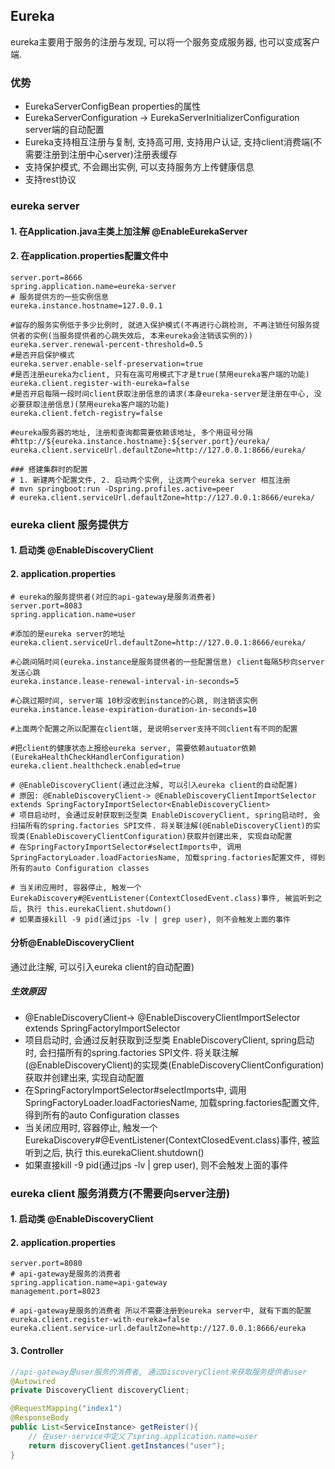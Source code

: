 ## Eureka

eureka主要用于服务的注册与发现, 可以将一个服务变成服务器, 也可以变成客户端.

### 优势

- EurekaServerConfigBean properties的属性
- EurekaServerConfiguration -> EurekaServerInitializerConfiguration server端的自动配置
- Eureka支持相互注册与复制, 支持高可用, 支持用户认证, 支持client消费端(不需要注册到注册中心server)注册表缓存
- 支持保护模式, 不会踢出实例, 可以支持服务方上传健康信息
- 支持rest协议

### eureka server

#### 1. 在Application.java主类上加注解 @EnableEurekaServer

#### 2. 在application.properties配置文件中

```properties
server.port=8666
spring.application.name=eureka-server
# 服务提供方的一些实例信息
eureka.instance.hostname=127.0.0.1

#留存的服务实例低于多少比例时, 就进入保护模式(不再进行心跳检测, 不再注销任何服务提供者的实例(当服务提供者的心跳失效后, 本来eureka会注销该实例的))
eureka.server.renewal-percent-threshold=0.5
#是否开启保护模式
eureka.server.enable-self-preservation=true
#是否注册eureka为client, 只有在高可用模式下才是true(禁用eureka客户端的功能)
eureka.client.register-with-eureka=false
#是否开启每隔一段时间client获取注册信息的请求(本身eureka-server是注册在中心, 没必要获取注册信息)(禁用eureka客户端的功能)
eureka.client.fetch-registry=false

#eureka服务器的地址, 注册和查询都需要依赖该地址, 多个用逗号分隔
#http://${eureka.instance.hostname}:${server.port}/eureka/
eureka.client.serviceUrl.defaultZone=http://127.0.0.1:8666/eureka/

### 搭建集群时的配置
# 1. 新建两个配置文件, 2. 启动两个实例, 让这两个eureka server 相互注册
# mvn springboot:run -Dspring.profiles.active=peer
# eureka.client.serviceUrl.defaultZone=http://127.0.0.1:8666/eureka/
```



### eureka client 服务提供方

#### 1. 启动类 @EnableDiscoveryClient

#### 2. application.properties

```properties
# eureka的服务提供者(对应的api-gateway是服务消费者)
server.port=8083
spring.application.name=user

#添加的是eureka server的地址
eureka.client.serviceUrl.defaultZone=http://127.0.0.1:8666/eureka/

#心跳间隔时间(eureka.instance是服务提供者的一些配置信息) client每隔5秒向server发送心跳
eureka.instance.lease-renewal-interval-in-seconds=5

#心跳过期时间, server端 10秒没收到instance的心跳, 则注销该实例
eureka.instance.lease-expiration-duration-in-seconds=10

#上面两个配置之所以配置在client端, 是说明server支持不同client有不同的配置

#把client的健康状态上报给eureka server, 需要依赖autuator依赖 (EurekaHealthCheckHandlerConfiguration)
eureka.client.healthcheck.enabled=true

# @EnableDiscoveryClient(通过此注解, 可以引入eureka client的自动配置) 
# 原因: @EnableDiscoveryClient-> @EnableDiscoveryClientImportSelector extends SpringFactoryImportSelector<EnableDiscoveryClient>
# 项目启动时, 会通过反射获取到泛型类 EnableDiscoveryClient, spring启动时, 会扫描所有的spring.factories SPI文件. 将关联注解(@EnableDiscoveryClient)的实现类(EnableDiscoveryClientConfiguration)获取并创建出来, 实现自动配置
# 在SpringFactoryImportSelector#selectImports中, 调用SpringFactoryLoader.loadFactoriesName, 加载spring.factories配置文件, 得到所有的auto Configuration classes

# 当关闭应用时, 容器停止, 触发一个EurekaDiscovery#@EventListener(ContextClosedEvent.class)事件, 被监听到之后, 执行 this.eurekaClient.shutdown()
# 如果直接kill -9 pid(通过jps -lv | grep user), 则不会触发上面的事件
```

#### 分析@EnableDiscoveryClient

通过此注解, 可以引入eureka client的自动配置)

##### 生效原因

- @EnableDiscoveryClient-> @EnableDiscoveryClientImportSelector extends SpringFactoryImportSelector<EnableDiscoveryClient>
- 项目启动时, 会通过反射获取到泛型类 EnableDiscoveryClient, spring启动时, 会扫描所有的spring.factories SPI文件. 将关联注解(@EnableDiscoveryClient)的实现类(EnableDiscoveryClientConfiguration)获取并创建出来, 实现自动配置
- 在SpringFactoryImportSelector#selectImports中, 调用SpringFactoryLoader.loadFactoriesName, 加载spring.factories配置文件, 得到所有的auto Configuration classes
- 当关闭应用时, 容器停止, 触发一个EurekaDiscovery#@EventListener(ContextClosedEvent.class)事件, 被监听到之后, 执行 this.eurekaClient.shutdown()
- 如果直接kill -9 pid(通过jps -lv | grep user), 则不会触发上面的事件

### eureka client 服务消费方(不需要向server注册)

#### 1. 启动类 @EnableDiscoveryClient

#### 2. application.properties

```properties
server.port=8080
# api-gateway是服务的消费者
spring.application.name=api-gateway
management.port=8023

# api-gateway是服务的消费者 所以不需要注册到eureka server中, 就有下面的配置
eureka.client.register-with-eureka=false
eureka.client.service-url.defaultZone=http://127.0.0.1:8666/eureka
```

#### 3. Controller

```java
//api-gateway是user服务的消费者, 通过DiscoveryClient来获取服务提供者user
@Autowired
private DiscoveryClient discoveryClient;

@RequestMapping("index1")
@ResponseBody
public List<ServiceInstance> getReister(){
    // 在user-service中定义了spring.application.name=user
    return discoveryClient.getInstances("user");
}
```

